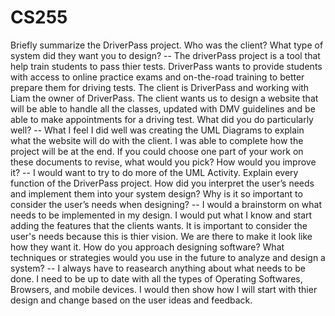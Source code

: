 # CS255
Briefly summarize the DriverPass project. Who was the client? What type of system did they want you to design?
-- The driverPass project is a tool that help train students to pass thier tests. DriverPass wants to provide students with access to online practice exams and on-the-road training to better prepare them for driving tests. The client is DriverPass and working with Liam the owner of DriverPass. The client wants us to design a website that will be able to handle all the classes, updated with DMV guidelines and be able to make appointments for a driving test.
What did you do particularly well?
-- What I feel I did well was creating the UML Diagrams to explain what the website will do with the client. I was able to complete how the project will be at the end.
If you could choose one part of your work on these documents to revise, what would you pick? How would you improve it?
-- I would want to try to do more of the UML Activity. Explain every function of the DriverPass project.
How did you interpret the user’s needs and implement them into your system design? Why is it so important to consider the user’s needs when designing?
-- I would a brainstorm on what needs to be implemented in my design. I would put what I know and start adding the features that the clients wants. It is important to consider the user's needs because this is thier vision. We are there to make it look like how they want it.
How do you approach designing software? What techniques or strategies would you use in the future to analyze and design a system?
-- I always have to reasearch anything about what needs to be done. I need to be up to date with all the types of Operating Softwares, Browsers, and mobile devices. I would then show how I will start with thier design and change based on the user ideas and feedback.
